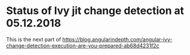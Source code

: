 # Status of Ivy jit change detection at 05.12.2018

This is the next part of https://blog.angularindepth.com/angular-ivy-change-detection-execution-are-you-prepared-ab68d4231f2c
